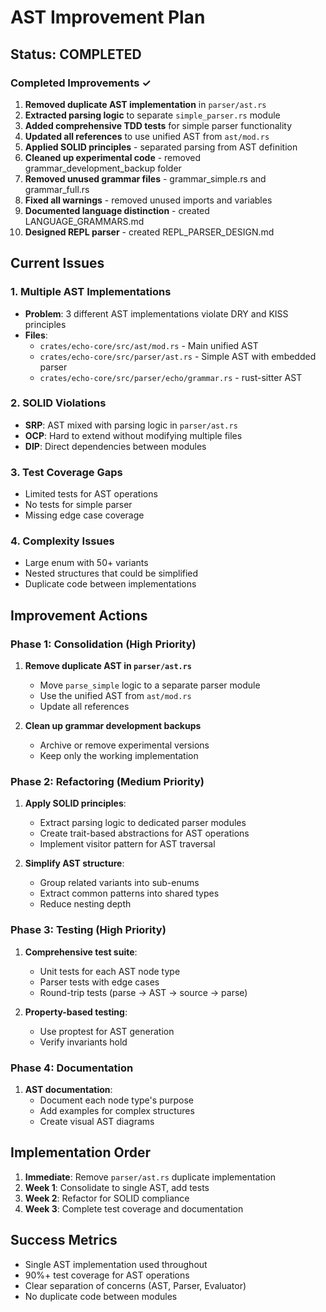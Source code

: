 # AST Improvement Plan

## Status: COMPLETED

### Completed Improvements ✓
1. **Removed duplicate AST implementation** in `parser/ast.rs`
2. **Extracted parsing logic** to separate `simple_parser.rs` module
3. **Added comprehensive TDD tests** for simple parser functionality
4. **Updated all references** to use unified AST from `ast/mod.rs`
5. **Applied SOLID principles** - separated parsing from AST definition
6. **Cleaned up experimental code** - removed grammar_development_backup folder
7. **Removed unused grammar files** - grammar_simple.rs and grammar_full.rs
8. **Fixed all warnings** - removed unused imports and variables
9. **Documented language distinction** - created LANGUAGE_GRAMMARS.md
10. **Designed REPL parser** - created REPL_PARSER_DESIGN.md

## Current Issues

### 1. Multiple AST Implementations
- **Problem**: 3 different AST implementations violate DRY and KISS principles
- **Files**:
  - `crates/echo-core/src/ast/mod.rs` - Main unified AST
  - `crates/echo-core/src/parser/ast.rs` - Simple AST with embedded parser
  - `crates/echo-core/src/parser/echo/grammar.rs` - rust-sitter AST

### 2. SOLID Violations
- **SRP**: AST mixed with parsing logic in `parser/ast.rs`
- **OCP**: Hard to extend without modifying multiple files
- **DIP**: Direct dependencies between modules

### 3. Test Coverage Gaps
- Limited tests for AST operations
- No tests for simple parser
- Missing edge case coverage

### 4. Complexity Issues
- Large enum with 50+ variants
- Nested structures that could be simplified
- Duplicate code between implementations

## Improvement Actions

### Phase 1: Consolidation (High Priority)
1. **Remove duplicate AST in `parser/ast.rs`**
   - Move `parse_simple` logic to a separate parser module
   - Use the unified AST from `ast/mod.rs`
   - Update all references

2. **Clean up grammar development backups**
   - Archive or remove experimental versions
   - Keep only the working implementation

### Phase 2: Refactoring (Medium Priority)
1. **Apply SOLID principles**:
   - Extract parsing logic to dedicated parser modules
   - Create trait-based abstractions for AST operations
   - Implement visitor pattern for AST traversal

2. **Simplify AST structure**:
   - Group related variants into sub-enums
   - Extract common patterns into shared types
   - Reduce nesting depth

### Phase 3: Testing (High Priority)
1. **Comprehensive test suite**:
   - Unit tests for each AST node type
   - Parser tests with edge cases
   - Round-trip tests (parse -> AST -> source -> parse)

2. **Property-based testing**:
   - Use proptest for AST generation
   - Verify invariants hold

### Phase 4: Documentation
1. **AST documentation**:
   - Document each node type's purpose
   - Add examples for complex structures
   - Create visual AST diagrams

## Implementation Order

1. **Immediate**: Remove `parser/ast.rs` duplicate implementation
2. **Week 1**: Consolidate to single AST, add tests
3. **Week 2**: Refactor for SOLID compliance
4. **Week 3**: Complete test coverage and documentation

## Success Metrics

- Single AST implementation used throughout
- 90%+ test coverage for AST operations
- Clear separation of concerns (AST, Parser, Evaluator)
- No duplicate code between modules